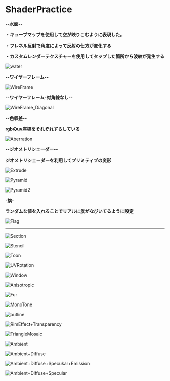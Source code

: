 # ShaderPractice
 **--水面--**
 
 **・キューブマップを使用して空が映りこむように表現した。**
 
 **・フレネル反射で角度によって反射の仕方が変化する**
 
 **・カスタムレンダーテクスチャーを使用してタップした箇所から波紋が発生する**
 
![water](https://user-images.githubusercontent.com/74074598/210936835-061820dc-f6bf-4623-9561-9ea87f1f1797.gif)

**--ワイヤーフレーム--**

![WireFrame](https://user-images.githubusercontent.com/74074598/210950686-2485eea1-a131-47a8-aa3b-b9225df862cd.gif)

**--ワイヤーフレーム-対角線なし--**

![WireFrame_Diagonal](https://user-images.githubusercontent.com/74074598/210950695-fb029c14-c491-4e34-aa8c-d24b9ce68aa5.gif)

**--色収差--**

**rgbのuv座標をそれぞれずらしている**

![Aberration](https://user-images.githubusercontent.com/74074598/210950697-0884b528-62d5-4a38-89f6-94ffad954fc5.gif)

**--ジオメトリシェーダー--**

**ジオメトリシェーダーを利用してプリミティブの変形**

![Extrude](https://user-images.githubusercontent.com/74074598/210950718-fc622f3d-74e0-4087-b2c9-c36f3d5f2abd.gif)

![Pyramid](https://user-images.githubusercontent.com/74074598/210950758-e1daef44-ffd2-4076-a1e4-aa714604c9d6.gif)

![Pyramid2](https://user-images.githubusercontent.com/74074598/210950768-8110631d-efe3-44ee-ad42-f29d53fab577.gif)

**-旗-**

**ランダムな値を入れることでリアルに旗がなびいてるように設定**

![Flag](https://user-images.githubusercontent.com/74074598/210950734-6231a12b-c6fb-4087-af62-c294772ac1d5.gif)

****

![Section](https://user-images.githubusercontent.com/74074598/210950775-04f17d76-0d12-4ea4-9e5e-bd1d4aa16ff3.gif)

![Stencil](https://user-images.githubusercontent.com/74074598/210950780-267e6310-5d8c-4210-9175-d45112bb9c3f.gif)

![Toon](https://user-images.githubusercontent.com/74074598/210950781-0095afa9-e6d8-4664-912a-d120a47e72c7.gif)

![UVRotation](https://user-images.githubusercontent.com/74074598/210950784-5eb78df9-fadf-46f7-9252-8e5eab67b7b4.gif)

![Window](https://user-images.githubusercontent.com/74074598/210950812-951fd2d2-cb93-4944-9719-749b9267ffbf.gif)

![Anisotropic](https://user-images.githubusercontent.com/74074598/210951296-cef213ad-c209-4f54-91fd-3661ef9cdf37.png)

![Fur](https://user-images.githubusercontent.com/74074598/210951299-3cb1b549-ef69-4ccc-ab8a-79cb88ac9f90.png)

![MonoTone](https://user-images.githubusercontent.com/74074598/210951303-9727b58c-a705-4a5c-8e54-a563daecdb10.png)

![outline](https://user-images.githubusercontent.com/74074598/210951306-85ed28fc-e7ae-4f10-9ffd-71eb27240d8e.png)

![RimEffect+Transparency](https://user-images.githubusercontent.com/74074598/210951309-4fa598c8-ef69-42fd-a3d0-c1eac5f17c47.png)

![TriangleMosaic](https://user-images.githubusercontent.com/74074598/210951311-d9a9cfd8-2357-4abb-9b3e-6afdaabf2813.png)

![Ambient](https://user-images.githubusercontent.com/74074598/210951313-7bd8b83a-2f94-4359-96f9-8054941618b2.png)

![Ambient+Diffuse](https://user-images.githubusercontent.com/74074598/210951315-91da723a-156e-4be2-81d9-1081f18e2bf7.png)

![Ambient+Diffuse+Specukar+Emission](https://user-images.githubusercontent.com/74074598/210951317-92f15e11-869d-4c1e-9d38-918ead87663e.png)

![Ambient+Diffuse+Specular](https://user-images.githubusercontent.com/74074598/210951319-80b80902-4e34-4984-a0aa-05c2f1ef9d3d.png)
